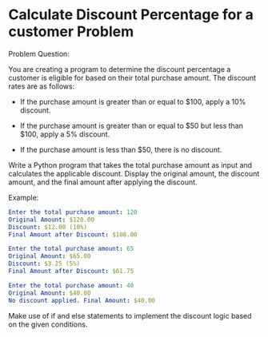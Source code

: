 # Calculate Discount Percentage for a customer Problem

Problem Question:

You are creating a program to determine the discount percentage a customer is eligible for based on their total purchase amount. The discount rates are as follows:

- If the purchase amount is greater than or equal to $100, apply a 10% discount.

- If the purchase amount is greater than or equal to $50 but less than $100, apply a 5% discount.

- If the purchase amount is less than $50, there is no discount.

Write a Python program that takes the total purchase amount as input and calculates the applicable discount. Display the original amount, the discount amount, and the final amount after applying the discount.

Example:

```yaml
Enter the total purchase amount: 120
Original Amount: $120.00
Discount: $12.00 (10%)
Final Amount after Discount: $108.00

Enter the total purchase amount: 65
Original Amount: $65.00
Discount: $3.25 (5%)
Final Amount after Discount: $61.75

Enter the total purchase amount: 40
Original Amount: $40.00
No discount applied. Final Amount: $40.00
```
Make use of if and else statements to implement the discount logic based on the given conditions.